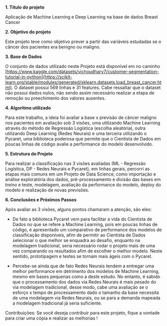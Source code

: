 **1. Título do projeto**

Aplicação de Machine Learning e Deep Learning na base de dados Breast Cancer

**2. Objetivo do projeto**

Este projeto teve como objetivo prever a partir das variáveis estudadas se o câncer dos pacientes era benigno ou maligno. 

**3. Base de Dados**

O conjunto de dados utilizado neste Projeto está disponível em no caminho [https://www.kaggle.com/datasets/vjchoudhary7/customer-segmentation-tutorial-in-python](https://scikit-learn.org/stable/modules/generated/sklearn.datasets.load_breast_cancer.html). O dataset possui 569 linhas e 31 features. Cabe ressaltar que o dataset não possui dados nulos, não sendo assim necessário realizar a etapa de remoção ou preechimento dos valores ausentes.

**4. Algoritmo utilizado**

Para este trabalho, a ideia foi avaliar a base x previsão de câncer maligno nos pacientes em avaliação sob 3 visões, uma utilizando Machine Learning através do método de Regressão Logística (escolha aleatória), outra utilizando Deep Learning (Redes Neurais) e uma terceira utilizando o Pycaret, uma biblioteca poderosa que permite que o Cientista de Dados em poucas linhas de código avalie a performance do modelo desenvolvido.

**5. Estrutura do Projeto**

Para realizar a classificação nas 3 visões avaliadas (ML - Regressão Logística, DP - Redes Neurais e Pycaret), em linhas gerais, percorri as etapas mais comuns em um Projeto de Data Science, como importação e análise exploratória dos dados, pré-processamento e divisão das bases em treino e teste, modelagem, avaliação da performance do modelo, deploy do modelo e realização de novas previsões.

**6. Conclusões e Próximos Passos**

Após avaliar as 3 visões, alguns pontos chamaram a atenção, são eles:

- De fato a biblioteca Pycaret vem para facilitar a vida do Cientista de Dados no que se refere a Machine Learning, pois em poucas linhas de código, é apresentado  um comparativo de performance dos modelos de classificação disponíveis, afim de permitir ao Cientista de Dados selecionar o que melhor se enquadra ao desafio, enquanto na modelagem tradicional, seria necessário rodar o projeto mais de uma vez comparando os resultados afim de escolher o melhor modelo. Neste sentido, prototipagem e testes se tornam mais ágeis com o Pycaret.
*  Percebe-se ainda que de fato Redes Neurais tendem a entregar uma melhor performance em detrimento dos modelos de Machine Learning, mesmo em bases pequenas como a deste estudo. No entanto, é sabido que o processamento dos dados via Redes Neurais é mais pesado do via modelagem tradicional, desse modo, cabe uma avaliação se o esforço x tempo de processamento dado o tamanho da base necessita de uma modelagem via Redes Neurais, ou se para a demanda mapeada a modelagem tradicional já seria suficiente.


Contribuições: Se você deseja contribuir para este projeto, fique a vontade para criar uma cópia e realizar as melhorias !
